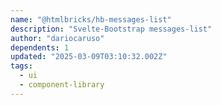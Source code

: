 ```yaml
---
name: "@htmlbricks/hb-messages-list"
description: "Svelte-Bootstrap messages-list"
author: "dariocaruso"
dependents: 1
updated: "2025-03-09T03:10:32.002Z"
tags: 
  - ui
  - component-library
---
```

